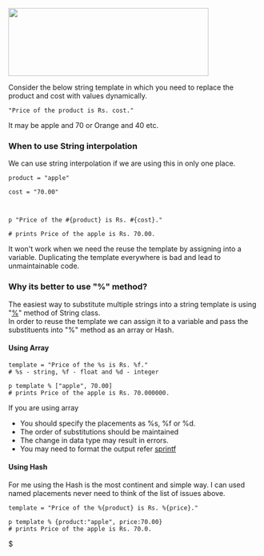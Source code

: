[<img src="http://2.bp.blogspot.com/-TXeIgl7Ja6E/UQlL6ovcn2I/AAAAAAAALbA/apWL8C4Ef9Y/s400/cursor_inside_print_interpol.png" width="400" height="136" />](http://2.bp.blogspot.com/-TXeIgl7Ja6E/UQlL6ovcn2I/AAAAAAAALbA/apWL8C4Ef9Y/s1600/cursor_inside_print_interpol.png)

Consider the below string template in which you need to replace the product and cost with values dynamically.  

    "Price of the product is Rs. cost."

It may be apple and 70 or Orange and 40 etc.  

###  

### When to use String interpolation 

We can use string interpolation if we are using this in only one place.  
  

    product = "apple"

    cost = "70.00"



    p "Price of the #{product} is Rs. #{cost}."

    # prints Price of the apple is Rs. 70.00.

  
It won't work when we need the reuse the template by assigning into a variable. Duplicating the template everywhere is bad and lead to unmaintainable code.  

###  

### Why its better to use "%" method?

The easiest way to substitute multiple strings into a string template is using "[%](http://www.ruby-doc.org/core-1.9.3/String.html#method-i-25)" method of String class.  
In order to reuse the template we can assign it to a variable and pass the substituents into "%" method as an array or Hash.  

#### Using Array

  

    template = "Price of the %s is Rs. %f."
    # %s - string, %f - float and %d - integer

    p template % ["apple", 70.00]
    # prints Price of the apple is Rs. 70.000000.

If you are using array  
  

-   You should specify the placements as %s, %f or %d.
-   The order of substitutions should be maintained
-   The change in data type may result in errors.
-   You may need to format the output refer [sprintf](http://www.ruby-doc.org/core-1.9.3/Kernel.html#method-i-sprintf)

####  

#### Using Hash

For me using the Hash is the most continent and simple way. I can used named placements never need to think of the list of issues above.

  

    template = "Price of the %{product} is Rs. %{price}."

    p template % {product:"apple", price:70.00}
    # prints Price of the apple is Rs. 70.0.

  

  

$
